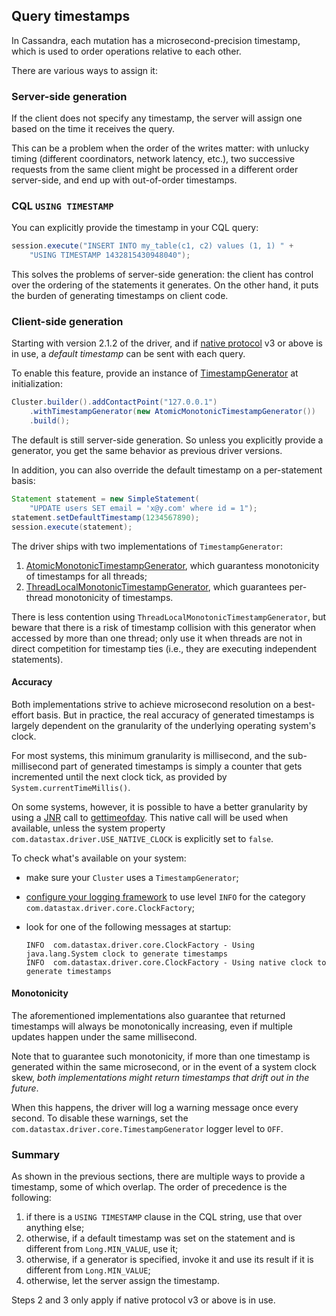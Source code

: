 ## Query timestamps

In Cassandra, each mutation has a microsecond-precision timestamp, which
is used to order operations relative to each other.

There are various ways to assign it:

### Server-side generation

If the client does not specify any timestamp, the server will assign one
based on the time it receives the query.

This can be a problem when the order of the writes matter: with unlucky
timing (different coordinators, network latency, etc.), two successive
requests from the same client might be processed in a different order
server-side, and end up with out-of-order timestamps.

### CQL `USING TIMESTAMP`

You can explicitly provide the timestamp in your CQL query:

```java
session.execute("INSERT INTO my_table(c1, c2) values (1, 1) " +
    "USING TIMESTAMP 1432815430948040");
```

This solves the problems of server-side generation: the client has
control over the ordering of the statements it generates. On the other
hand, it puts the burden of generating timestamps on client code.

### Client-side generation

Starting with version 2.1.2 of the driver, and if [native
protocol](../native_protocol/) v3 or above is in use, a *default
timestamp* can be sent with each query.

To enable this feature, provide an instance of [TimestampGenerator][tsg]
at initialization:

```java
Cluster.builder().addContactPoint("127.0.0.1")
    .withTimestampGenerator(new AtomicMonotonicTimestampGenerator())
    .build();
```

The default is still server-side generation. So unless you explicitly
provide a generator, you get the same behavior as previous driver
versions.

In addition, you can also override the default timestamp on a
per-statement basis:

```java
Statement statement = new SimpleStatement(
    "UPDATE users SET email = 'x@y.com' where id = 1");
statement.setDefaultTimestamp(1234567890);
session.execute(statement);
```

[tsg]: http://docs.datastax.com/en/drivers/java/2.1/com/datastax/driver/core/TimestampGenerator.html

The driver ships with two implementations of `TimestampGenerator`:

1. [AtomicMonotonicTimestampGenerator][amtsg], which guarantess monotonicity of timestamps for all threads;
2. [ThreadLocalMonotonicTimestampGenerator][tlmtsg], which guarantees per-thread monotonicity of timestamps.

There is less contention using `ThreadLocalMonotonicTimestampGenerator`, but beware 
that there is a risk of timestamp collision with this generator when accessed by more than one
thread; only use it when threads are not in direct competition for timestamp ties (i.e., they are executing
independent statements).

[amtsg]: http://docs.datastax.com/en/drivers/java/2.1/com/datastax/driver/core/AtomicMonotonicTimestampGenerator.html
[tlmtsg]: http://docs.datastax.com/en/drivers/java/2.1/com/datastax/driver/core/ThreadLocalMonotonicTimestampGenerator.html

#### Accuracy

Both implementations strive to achieve microsecond resolution on a best-effort basis.
But in practice, the real accuracy of generated timestamps is largely dependent on the
granularity of the underlying operating system's clock.

For most systems, this minimum granularity is millisecond, and 
the sub-millisecond part of generated timestamps is simply a counter that gets incremented
until the next clock tick, as provided by `System.currentTimeMillis()`.

On some systems, however, it is possible to have a better granularity by using a [JNR]
call to [gettimeofday]. This native call will be used when available, unless the system
property `com.datastax.driver.USE_NATIVE_CLOCK` is explicitly set to `false`.

To check what's available on your system:

* make sure your `Cluster` uses a `TimestampGenerator`;
* [configure your logging framework](../logging/) to use level `INFO` for the category
  `com.datastax.driver.core.ClockFactory`;
* look for one of the following messages at startup:

    ```
    INFO  com.datastax.driver.core.ClockFactory - Using java.lang.System clock to generate timestamps
    INFO  com.datastax.driver.core.ClockFactory - Using native clock to generate timestamps
    ```

[gettimeofday]: http://man7.org/linux/man-pages/man2/settimeofday.2.html
[JNR]: https://github.com/jnr/jnr-ffi

#### Monotonicity

The aforementioned implementations also guarantee 
that returned timestamps will always be monotonically increasing, even if multiple updates 
happen under the same millisecond.

Note that to guarantee such monotonicity, if more than one timestamp is generated
within the same microsecond, or in the event of a system clock skew, _both implementations might
return timestamps that drift out in the future_. 

When this happens, the driver will log a warning message once every second. 
To disable these warnings, set the `com.datastax.driver.core.TimestampGenerator` logger level
to `OFF`.
 
### Summary

As shown in the previous sections, there are multiple ways to provide a
timestamp, some of which overlap. The order of precedence is the
following:

1. if there is a `USING TIMESTAMP` clause in the CQL string, use that
   over anything else;
2. otherwise, if a default timestamp was set on the statement and is
   different from `Long.MIN_VALUE`, use it;
3. otherwise, if a generator is specified, invoke it and use its result
   if it is different from `Long.MIN_VALUE`;
4. otherwise, let the server assign the timestamp.

Steps 2 and 3 only apply if native protocol v3 or above is in use.
